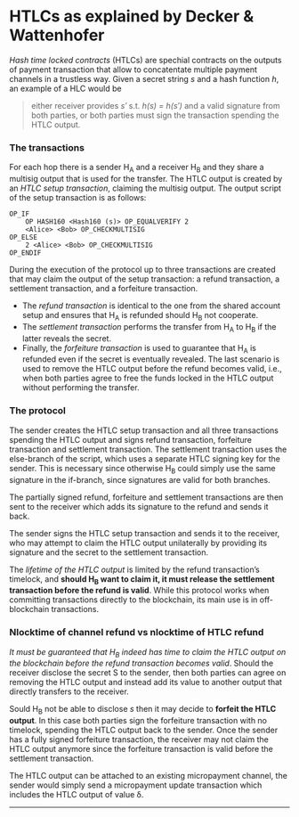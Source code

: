 # HTLCs as explained by Decker & Wattenhofer

*Hash time locked contracts* (HTLCs) are spechial contracts on the outputs of payment transaction that allow to concatentate multiple payment channels in a trustless way. Given a secret string *s* and a hash function *h*, an example of a HLC would be 

> either receiver provides *s′* s.t. *h(s) = h(s′)* and a valid signature from both parties, or both parties must sign the transaction spending the HTLC output.


### The transactions

For each hop there is a sender H<sub>A</sub> and a receiver H<sub>B</sub> and they share a multisig output that is used for the transfer. The HTLC output is created by an *HTLC setup transaction*, claiming the multisig output. The output script of the setup transaction is as follows:

	OP_IF		OP HASH160 <Hash160 (s)> OP_EQUALVERIFY 2
		<Alice> <Bob> OP_CHECKMULTISIG
	OP_ELSE
		2 <Alice> <Bob> OP_CHECKMULTISIG 
	OP_ENDIF

During the execution of the protocol up to three transactions are created that may claim the output of the setup transaction: a refund transaction, a settlement transaction, and a forfeiture transaction. 

* The *refund transaction* is identical to the one from the shared account setup and ensures that H<sub>A</sub> is refunded should H<sub>B</sub> not cooperate. 
* The *settlement transaction* performs the transfer from H<sub>A</sub> to H<sub>B</sub> if the latter reveals the secret. 
* Finally, the *forfeiture transaction* is used to guarantee that H<sub>A</sub> is refunded even if the secret is eventually revealed. The last scenario is used to remove the HTLC output before the refund becomes valid, i.e., when both parties agree to free the funds locked in the HTLC output without performing the transfer.

### The protocol

The sender creates the HTLC setup transaction and all three transactions spending the HTLC output and signs refund transaction, forfeiture transaction and settlement transaction. The settlement transaction uses the else-branch of the script, which uses a separate HTLC signing key for the sender. This is necessary since otherwise H<sub>B</sub> could simply use the same signature in the if-branch, since signatures are valid for both branches. 

The partially signed refund, forfeiture and settlement transactions are then sent to the receiver which adds its signature to the refund and sends it back. 

The sender signs the HTLC setup transaction and sends it to the receiver, who may attempt to claim the HTLC output unilaterally by providing its signature and the secret to the settlement transaction.

The *lifetime of the HTLC output* is limited by the refund transaction’s timelock, and **should H<sub>B</sub> want to claim it, it must release the settlement transaction before the refund is valid**. While this protocol works when committing transactions directly to the blockchain, its main use is in off-blockchain transactions.

### Nlocktime of channel refund vs nlocktime of HTLC refund

*It must be guaranteed that H<sub>B</sub> indeed has time to claim the HTLC output on the blockchain before the refund transaction becomes valid*. Should the receiver disclose the secret S to the sender, then both parties can agree on removing the HTLC output and instead add its value to another output that directly transfers to the receiver. 

Sould H<sub>B</sub> not be able to disclose *s* then it may decide to **forfeit the HTLC output**. In this case both parties sign the forfeiture transaction with no timelock, spending the HTLC output back to the sender. Once the sender has a fully signed forfeiture transaction, the receiver may not claim the HTLC output anymore since the forfeiture transaction is valid before the settlement transaction.
The HTLC output can be attached to an existing micropayment channel, the sender would simply send a micropayment update transaction which includes the HTLC output of value δ.

___
